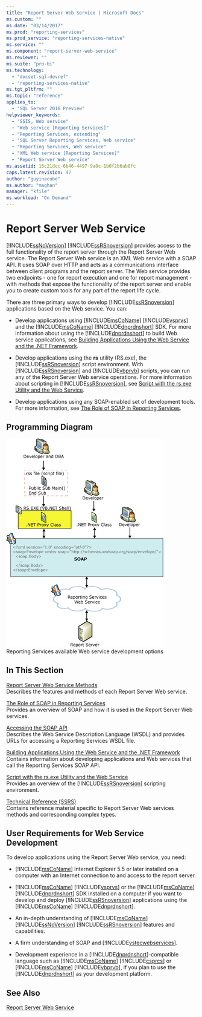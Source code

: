```yaml
---
title: "Report Server Web Service | Microsoft Docs"
ms.custom: ""
ms.date: "03/14/2017"
ms.prod: "reporting-services"
ms.prod_service: "reporting-services-native"
ms.service: ""
ms.component: "report-server-web-service"
ms.reviewer: ""
ms.suite: "pro-bi"
ms.technology: 
  - "docset-sql-devref"
  - "reporting-services-native"
ms.tgt_pltfrm: ""
ms.topic: "reference"
applies_to: 
  - "SQL Server 2016 Preview"
helpviewer_keywords: 
  - "SSIS, Web service"
  - "Web service [Reporting Services]"
  - "Reporting Services, extending"
  - "SQL Server Reporting Services, Web service"
  - "Reporting Services, Web service"
  - "XML Web service [Reporting Services]"
  - "Report Server Web service"
ms.assetid: 16c21dec-6b46-4497-9a0c-1b0f2b6ab8fc
caps.latest.revision: 47
author: "guyinacube"
ms.author: "maghan"
manager: "kfile"
ms.workload: "On Demand"
---
```

# Report Server Web Service
  [!INCLUDE[ssNoVersion](../../includes/ssnoversion-md.md)] [!INCLUDE[ssRSnoversion](../../includes/ssrsnoversion-md.md)] provides access to the full functionality of the report server through the Report Server Web service. The Report Server Web service is an XML Web service with a SOAP API. It uses SOAP over HTTP and acts as a communications interface between client programs and the report server. The Web service provides two endpoints - one for report execution and one for report management - with methods that expose the functionality of the report server and enable you to create custom tools for any part of the report life cycle.  
  
 There are three primary ways to develop [!INCLUDE[ssRSnoversion](../../includes/ssrsnoversion-md.md)] applications based on the Web service. You can:  
  
-   Develop applications using [!INCLUDE[msCoName](../../includes/msconame-md.md)] [!INCLUDE[vsprvs](../../includes/vsprvs-md.md)] and the [!INCLUDE[msCoName](../../includes/msconame-md.md)] [!INCLUDE[dnprdnshort](../../includes/dnprdnshort-md.md)] SDK. For more information about using the [!INCLUDE[dnprdnshort](../../includes/dnprdnshort-md.md)] to build Web service applications, see [Building Applications Using the Web Service and the .NET Framework](../../reporting-services/report-server-web-service/net-framework/building-applications-using-the-web-service-and-the-net-framework.md).  
  
-   Develop applications using the **rs** utility (RS.exe), the [!INCLUDE[ssRSnoversion](../../includes/ssrsnoversion-md.md)] script environment. With [!INCLUDE[ssRSnoversion](../../includes/ssrsnoversion-md.md)] and [!INCLUDE[vbprvb](../../includes/vbprvb-md.md)] scripts, you can run any of the Report Server Web service operations. For more information about scripting in [!INCLUDE[ssRSnoversion](../../includes/ssrsnoversion-md.md)], see [Script with the rs.exe Utility and the Web Service](../../reporting-services/tools/script-with-the-rs-exe-utility-and-the-web-service.md).  
  
-   Develop applications using any SOAP-enabled set of development tools. For more information, see [The Role of SOAP in Reporting Services](../../reporting-services/report-server-web-service/the-role-of-soap-in-reporting-services.md).  
  
## Programming Diagram  
 ![Report Server Web service development options](../../reporting-services/report-server-web-service/media/reportserviceswebserviceprog-01.gif "Report Server Web service development options")  
Reporting Services available Web service development options  
  
## In This Section  
 [Report Server Web Service Methods](../../reporting-services/report-server-web-service/methods/report-server-web-service-methods.md)  
 Describes the features and methods of each Report Server Web service.  
  
 [The Role of SOAP in Reporting Services](../../reporting-services/report-server-web-service/the-role-of-soap-in-reporting-services.md)  
 Provides an overview of SOAP and how it is used in the Report Server Web services.  
  
 [Accessing the SOAP API](../../reporting-services/report-server-web-service/accessing-the-soap-api.md)  
 Describes the Web Service Description Language (WSDL) and provides URLs for accessing a Reporting Services WSDL file.  
  
 [Building Applications Using the Web Service and the .NET Framework](../../reporting-services/report-server-web-service/net-framework/building-applications-using-the-web-service-and-the-net-framework.md)  
 Contains information about developing applications and Web services that call the Reporting Services SOAP API.  
  
 [Script with the rs.exe Utility and the Web Service](../../reporting-services/tools/script-with-the-rs-exe-utility-and-the-web-service.md)  
 Provides an overview of the [!INCLUDE[ssRSnoversion](../../includes/ssrsnoversion-md.md)] scripting environment.  
  
 [Technical Reference &#40;SSRS&#41;](../../reporting-services/technical-reference-ssrs.md)  
 Contains reference material specific to Report Server Web services methods and corresponding complex types.  
  
## User Requirements for Web Service Development  
 To develop applications using the Report Server Web service, you need:  
  
-   [!INCLUDE[msCoName](../../includes/msconame-md.md)] Internet Explorer 5.5 or later installed on a computer with an Internet connection to and access to the report server.  
  
-   [!INCLUDE[msCoName](../../includes/msconame-md.md)] [!INCLUDE[vsprvs](../../includes/vsprvs-md.md)] or the [!INCLUDE[msCoName](../../includes/msconame-md.md)] [!INCLUDE[dnprdnshort](../../includes/dnprdnshort-md.md)] SDK installed on a computer if you want to develop and deploy [!INCLUDE[ssRSnoversion](../../includes/ssrsnoversion-md.md)] applications using the [!INCLUDE[msCoName](../../includes/msconame-md.md)] [!INCLUDE[dnprdnshort](../../includes/dnprdnshort-md.md)].  
  
-   An in-depth understanding of [!INCLUDE[msCoName](../../includes/msconame-md.md)] [!INCLUDE[ssNoVersion](../../includes/ssnoversion-md.md)] [!INCLUDE[ssRSnoversion](../../includes/ssrsnoversion-md.md)] features and capabilities.  
  
-   A firm understanding of SOAP and [!INCLUDE[vstecwebservices](../../includes/vstecwebservices-md.md)].  
  
-   Development experience in a [!INCLUDE[dnprdnshort](../../includes/dnprdnshort-md.md)]-compatible language such as [!INCLUDE[msCoName](../../includes/msconame-md.md)] [!INCLUDE[csprcs](../../includes/csprcs-md.md)] or [!INCLUDE[msCoName](../../includes/msconame-md.md)] [!INCLUDE[vbprvb](../../includes/vbprvb-md.md)], if you plan to use the [!INCLUDE[dnprdnshort](../../includes/dnprdnshort-md.md)] as your development platform.  
  
## See Also  
 [Report Server Web Service](../../reporting-services/report-server-web-service/report-server-web-service.md)  
  
  
